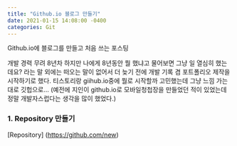```yaml
---
title: "Github.io 블로그 만들기"
date: 2021-01-15 14:08:00 -0400
categories: Git
---
```


Github.io에 블로그를 만들고 처음 쓰는 포스팅

개발 경력 무려 8년차
하지만 나에게 8년동안 뭘 했냐고 물어보면 그냥 일 열심히 했는데요? 라는 말 외에는 떠오는 말이 없어서
더 늦기 전에 개발 기록 겸 포트폴리오 제작을 시작하기로 했다. 
티스토리랑 giihub.io중에 뭘로 시작할까 고민했는데 그냥 느낌 가는대로 깃헙으로...
(예전에 지인이 github.io로 모바일청첩장을 만들었던 적이 있었는데 정말 개발자스럽다는 생각을 많이 했었다.)


### 1. Repository 만들기
[Repository] (https://github.com/new)
